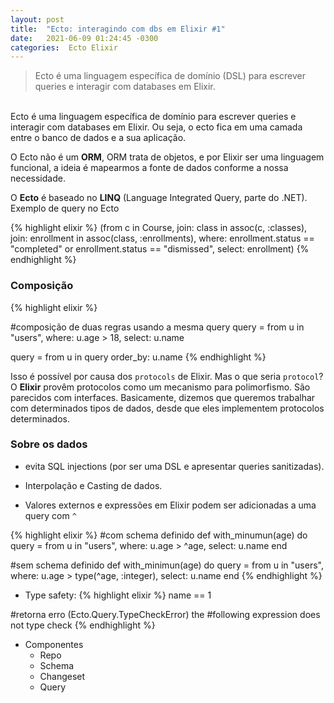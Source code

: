 ```yaml
---
layout: post
title:  "Ecto: interagindo com dbs em Elixir #1"
date:   2021-06-09 01:24:45 -0300
categories:  Ecto Elixir
---
```


> Ecto é uma linguagem específica de domínio (DSL) para escrever queries e interagir com databases em Elixir.

<br/>
Ecto é uma linguagem específica de domínio para escrever queries e interagir com databases em Elixir. Ou seja, o ecto fica em uma camada entre o banco de dados e a sua aplicação. <br/>

O Ecto não é um <strong>ORM</strong>, ORM trata de objetos, e por Elixir ser uma linguagem funcional, a ideia é mapearmos a fonte de dados conforme a nossa necessidade.<br/>

O <strong>Ecto</strong> é baseado no <strong>LINQ</strong> (Language Integrated Query, parte do .NET). Exemplo de query no Ecto

{% highlight elixir %}
(from c in Course,
    join: class in assoc(c, :classes),
    join: enrollment in assoc(class, :enrollments),
    where: enrollment.status == "completed" or enrollment.status == "dismissed",
    select: enrollment)
{% endhighlight %} <br/> 

### Composição
{% highlight elixir %}

#composição de duas regras usando a mesma query
query = from u in "users",
        where: u.age > 18,
        select: u.name

query = from u in query
        order_by: u.name
{% endhighlight %} <br/> 

Isso é possível por causa dos `protocols` de Elixir. Mas o que seria `protocol`?  O <strong>Elixir</strong> provêm protocolos como um mecanismo para polimorfismo. São parecidos com interfaces. Basicamente, dizemos que queremos trabalhar com determinados tipos de dados, desde que eles implementem protocolos determinados.

### Sobre os dados

- evita SQL injections (por ser uma DSL e apresentar queries sanitizadas).

- Interpolação e Casting de dados.

- Valores externos e expressões em Elixir podem ser adicionadas a uma query com `^`

{% highlight elixir %}
#com schema definido
def with_minumun(age) do
    query = from u in "users",
            where: u.age > ^age,
            select: u.name
end           

#sem schema definido
def with_minimun(age) do
    query = from u in "users",
    where: u.age > type(^age, :integer),
    select: u.name
end
{% endhighlight %} <br/> 

- Type safety: 
{% highlight elixir %}
name == 1

#retorna erro (Ecto.Query.TypeCheckError) the 
#following expression does not type check
{% endhighlight %} <br/> 

- Componentes
    - Repo
    - Schema
    - Changeset
    - Query

